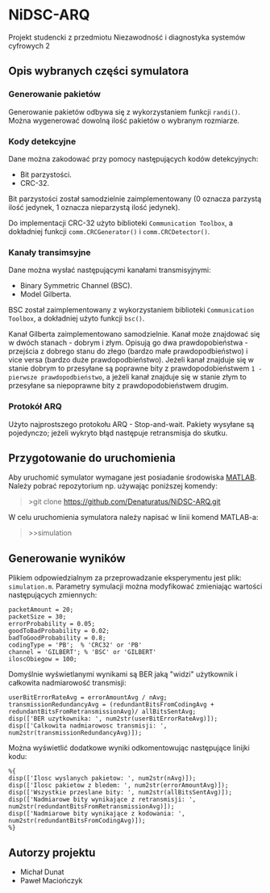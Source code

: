 # NiDSC-ARQ
Projekt studencki z przedmiotu Niezawodność i diagnostyka systemów cyfrowych 2
## Opis wybranych części symulatora
### Generowanie pakietów
Generowanie pakietów odbywa się z wykorzystaniem funkcji ``` randi() ```. Można wygenerować dowolną ilość pakietów o wybranym rozmiarze.
### Kody detekcyjne
Dane można zakodować przy pomocy następujących kodów detekcyjnych:
- Bit parzystości.
- CRC-32.

Bit parzystości został samodzielnie zaimplementowany (0 oznacza parzystą ilość jedynek, 1 oznacza nieparzystą ilość jedynek). 

Do implementacji CRC-32 użyto biblioteki ``` Communication Toolbox ```, a dokładniej funkcji ``` comm.CRCGenerator() ``` i ``` comm.CRCDetector() ```.
### Kanały transimsyjne
Dane można wysłać następującymi kanałami transmisyjnymi:
- Binary Symmetric Channel (BSC).
- Model Gilberta.

BSC został zaimplementowany z wykorzystaniem biblioteki ``` Communication Toolbox ```, a dokładniej użyto funkcji ``` bsc() ```.

Kanał Gilberta zaimplementowano samodzielnie. Kanał może znajdować się w dwóch stanach - dobrym i złym. 
Opisują go dwa prawdopobieństwa - przejścia z dobrego stanu do złego (bardzo małe prawdopodbieństwo) 
i vice versa (bardzo duże prawdopodbieństwo).
Jeżeli kanał znajduje się w stanie dobrym to przesyłane są poprawne bity z prawdopodobieństwem ``` 1 - pierwsze prawdopodbieństwo ```, 
a jeżeli kanał znajduje się w stanie złym to przesyłane sa niepoprawne bity z prawdopodobieństwem drugim.
### Protokół ARQ
Użyto najprostszego protokołu ARQ - Stop-and-wait. Pakiety wysyłane są pojedynczo; jeżeli wykryto błąd następuje retransmisja do skutku.
## Przygotowanie do uruchomienia
Aby uruchomić symulator wymagane jest posiadanie środowiska [MATLAB](https://www.mathworks.com/products/matlab.html). Należy pobrać repozytorium np. używając poniższej komendy:
> \>git clone https://github.com/Denaturatus/NiDSC-ARQ.git
 
W celu uruchomienia symulatora należy napisać w linii komend MATLAB-a:
> \>>simulation
## Generowanie wyników
Plikiem odpowiedzialnym za przeprowadzanie eksperymentu jest plik: ``` simulation.m ```. Parametry symulacji można modyfikować zmieniając wartości następujących zmiennych:
```
packetAmount = 20;
packetSize = 30;
errorProbability = 0.05;
goodToBadProbability = 0.02;
badToGoodProbability = 0.8;
codingType = 'PB';  % 'CRC32' or 'PB'
channel = 'GILBERT'; % 'BSC' or 'GILBERT'
iloscObiegow = 100;
```
Domyślnie wyświetlanymi wynikami są BER jaką "widzi" użytkownik i całkowita nadmiarowość transmisji:
```
userBitErrorRateAvg = errorAmountAvg / nAvg;
transmissionRedundancyAvg = (redundantBitsFromCodingAvg + redundantBitsFromRetransmissionAvg)/ allBitsSentAvg;
disp(['BER uzytkownika: ', num2str(userBitErrorRateAvg)]);
disp(['Calkowita nadmiarowosc transmisji: ', num2str(transmissionRedundancyAvg)]);
```
Można wyświetlić dodatkowe wyniki odkomentowując następujące linijki kodu:
```
%{
disp(['Ilosc wyslanych pakietow: ', num2str(nAvg)]);
disp(['Ilosc pakietow z bledem: ', num2str(errorAmountAvg)]);
disp(['Wszystkie przeslane bity: ', num2str(allBitsSentAvg)]);
disp(['Nadmiarowe bity wynikające z retransmisji: ', num2str(redundantBitsFromRetransmissionAvg)]);
disp(['Nadmiarowe bity wynikające z kodowania: ', num2str(redundantBitsFromCodingAvg)]);
%}
```
## Autorzy projektu
- Michał Dunat
- Paweł Maciończyk
